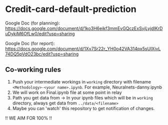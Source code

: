 # Credit-card-default-prediction

Google Doc (for planning): https://docs.google.com/document/d/1ko3H6eikf3mmEvGQczExSvjLyjdIKrDuDykiM6OfLw0/edit?usp=sharing

Google Doc (for report): https://docs.google.com/document/d/1Xv7Sr22r_YH0o42VA314px5sUIXjvL74DQ5pVdO23bc/edit?usp=sharing

## Co-working rules
1. Push your intermediate workings in `working` directory with filename `<Methodology>-<your name>.ipynb`. For example, Neuralnets-danny.ipynb   
2. We will work on Final.ipynb file at some point in relay  
3. Path you get data from -> In your ipynb files which will be in `working` directory, always get data from `../data/<filename>`  
4. Maybe you can 'watch' this repository to get notification of changes.

!! WE AIM FOR 100% !!

